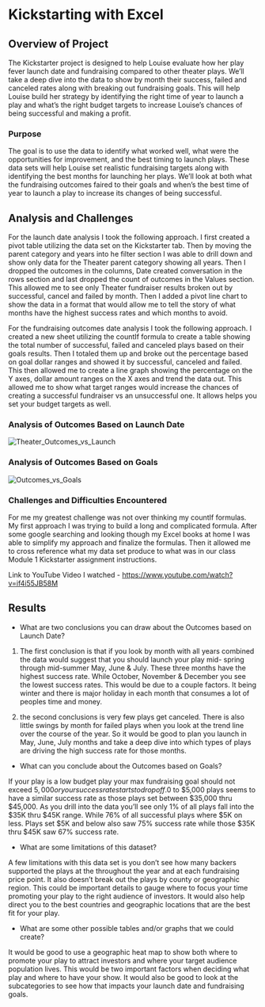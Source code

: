 # Kickstarting with Excel

## Overview of Project
The Kickstarter project is designed to help Louise evaluate how her play fever launch date and fundraising compared to other theater plays. We’ll take a deep dive into the data to show by month their success, failed and canceled rates along with breaking out fundraising goals. This will help Louise build her strategy by identifying the right time of year to launch a play and what’s the right budget targets to increase Louise’s chances of being successful and making a profit.

### Purpose
The goal is to use the data to identify what worked well, what were the opportunities for improvement, and the best timing to launch plays. These data sets will help Louise set realistic fundraising targets along with identifying the best months for launching her plays. We’ll look at both what the fundraising outcomes faired to their goals and when’s the best time of year to launch a play to increase its changes of being successful. 

## Analysis and Challenges
For the launch date analysis I took the following approach. I first created a pivot table utilizing the data set on the Kickstarter tab. Then by moving the parent category and years into he filter section I was able to drill down and show only data for the Theater parent category showing all years. Then I dropped the outcomes in the columns, Date created conversation in the rows section and last dropped the count of outcomes in the Values section. This allowed me to see only Theater fundraiser results broken out by successful, cancel and failed by month. Then I added a pivot line chart to show the data in a format that would allow me to tell the story of what months have the highest success rates and which months to avoid.

For the fundraising outcomes date analysis I took the following approach. I created a new sheet utilizing the countIf formula to create a table showing the total number of successful, failed and canceled plays based on their goals results. Then I totaled them up and broke out the percentage based on goal dollar ranges and showed it by successful, canceled and failed. This then allowed me to create a line graph showing the percentage on the Y axes, dollar amount ranges on the X axes and trend the data out. This allowed me to show what target ranges would increase the chances of creating a successful fundraiser vs an unsuccessful one. It allows helps you set your budget targets as well.

### Analysis of Outcomes Based on Launch Date
![Theater_Outcomes_vs_Launch](https://user-images.githubusercontent.com/101777677/161442717-54777913-2477-4a4d-8121-266a2a0a7b54.png)

### Analysis of Outcomes Based on Goals
![Outcomes_vs_Goals](https://user-images.githubusercontent.com/101777677/161442683-3060571d-08da-431a-986c-dbb1ee554996.png)

### Challenges and Difficulties Encountered
For me my greatest challenge was not over thinking my countIf formulas. My first approach I was trying to build a long and complicated formula. After some google searching and looking though my Excel books at home I was able to simplify my approach and finalize the formulas. Then it allowed me to cross reference what my data set produce to what was in our class Module 1 Kickstarter assignment instructions. 

Link to YouTube Video I watched - https://www.youtube.com/watch?v=if4i55JB58M

## Results
- What are two conclusions you can draw about the Outcomes based on Launch Date?
1. The first conclusion is that if you look by month with all years combined the data would suggest that you should launch your play mid- spring through mid-summer May, June & July. These three months have the highest success rate. While October, November & December you see the lowest success rates. This would be due to a couple factors. It being winter and there is major holiday in each month that consumes a lot of peoples time and money. 

2.  the second conclusions is very few plays get canceled. There is also little swings by month for failed plays when you look at the trend line over the course of the year. So it would be good to plan you launch in May, June, July months and take a deep dive into which types of plays are driving the high success rate for those months.

- What can you conclude about the Outcomes based on Goals?

If your play is a low budget play your max fundraising goal should not exceed $5,000 or your success rate starts to drop off.$0 to $5,000 plays seems to have a similar success rate as those plays set between $35,000 thru $45,000. As you drill into the data you’ll see only 1% of all plays fall into the $35K thru $45K range. While 76% of all successful plays where $5K on less. Plays set $5K and below also saw 75% success rate while those $35K thru $45K saw 67% success rate.

- What are some limitations of this dataset?

A few limitations with this data set is you don’t see how many backers supported the plays at the throughout the year and at each fundraising price point. It also doesn’t break out the plays by county or geographic region. This could be important details to gauge where to focus your time promoting your play to the right audience of investors. It would also help direct you to the best countries and geographic locations that are the best fit for your play.

- What are some other possible tables and/or graphs that we could create?

It would be good to use a geographic heat map to show both where to promote your play to attract investors and where your target audience population lives. This would be two important factors when deciding what play and where to have your show. It would also be good to look at the subcategories to see how that impacts your launch date and fundraising goals.
